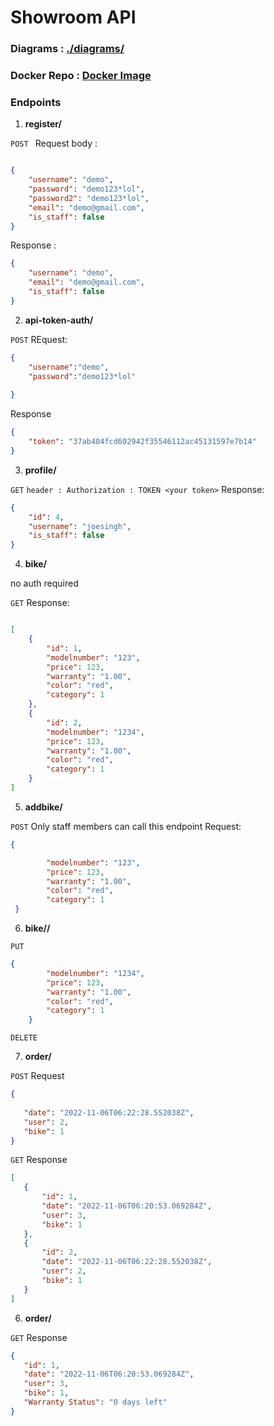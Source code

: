 # Showroom API

### Diagrams : [./diagrams/](https://github.com/joesinghh/Showroom-API/tree/main/diagrams)

### Docker Repo : [Docker Image](https://hub.docker.com/repository/docker/joesin7h/showroom-api)
### Endpoints

1. __register/__

`POST ` 
 Request body :
```json

{
    "username": "demo",
    "password": "demo123*lol",
    "password2": "demo123*lol",
    "email": "demo@gmail.com",
    "is_staff": false
}
```
Response :


```json
{
    "username": "demo",
    "email": "demo@gmail.com",
    "is_staff": false
}
```

2. __api-token-auth/__

`POST`
REquest:
```json
{
    "username":"demo",
    "password":"demo123*lol"
    
}
```
Response
```json
{
    "token": "37ab404fcd602942f35546112ac45131597e7b14"
}
```

3. __profile/__

`GET` 
`header : Authorization : TOKEN <your token>`
Response:
```json
{
    "id": 4,
    "username": "joesingh",
    "is_staff": false
}
```

4. __bike/__

no auth required

`GET`
Response:
```json

[
    {
        "id": 1,
        "modelnumber": "123",
        "price": 123,
        "warranty": "1.00",
        "color": "red",
        "category": 1
    },
    {
        "id": 2,
        "modelnumber": "1234",
        "price": 123,
        "warranty": "1.00",
        "color": "red",
        "category": 1
    }
]
```

5. __addbike/__

`POST`
Only staff members can call this endpoint
Request:
```json
{

        "modelnumber": "123",
        "price": 123,
        "warranty": "1.00",
        "color": "red",
        "category": 1
 }

 ```

6. __bike/<id>/__
 
`PUT`
```json
{
        "modelnumber": "1234",
        "price": 123,
        "warranty": "1.00",
        "color": "red",
        "category": 1
    }
```
`DELETE`


7. __order/__
 
`POST`
Request
 ```json
{
    
    "date": "2022-11-06T06:22:28.552038Z",
    "user": 2,
    "bike": 1
}
 ```

`GET`
 Response
 ```json
[
    {
        "id": 1,
        "date": "2022-11-06T06:20:53.069284Z",
        "user": 3,
        "bike": 1
    },
    {
        "id": 2,
        "date": "2022-11-06T06:22:28.552038Z",
        "user": 2,
        "bike": 1
    }
]
```
6. __order/<id>__
 
`GET`
 Response
 ```json
{
    "id": 1,
    "date": "2022-11-06T06:20:53.069284Z",
    "user": 3,
    "bike": 1,
    "Warranty Status": "0 days left"
}
```
